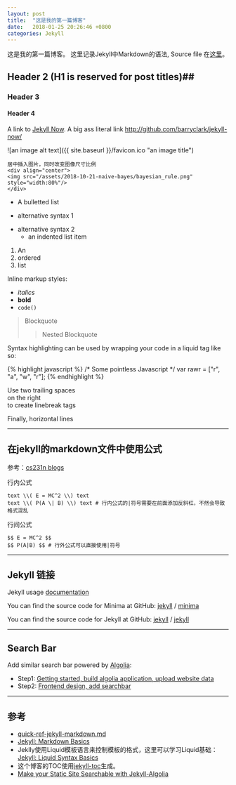 ```yaml
---
layout: post
title:  "这是我的第一篇博客"
date:   2018-01-25 20:26:46 +0800
categories: Jekyll
---
```


这是我的第一篇博客。 这里记录Jekyll中Markdown的语法, Source file 在[这里](https://github.com/WangXin93/WangXin93.github.io/blob/master/_posts/2018-01-25-my-first-blog.md)。

## Header 2 (H1 is reserved for post titles)##

### Header 3

#### Header 4

A link to [Jekyll Now](http://github.com/barryclark/jekyll-now/). A big ass literal link <http://github.com/barryclark/jekyll-now/>

![an image alt text]({{ site.baseurl }}/favicon.ico "an image title")

```
居中插入图片，同时改变图像尺寸比例
<div align="center">
<img src="/assets/2018-10-21-naive-bayes/bayesian_rule.png" style="width:80%"/>
</div>
```

* A bulletted list
- alternative syntax 1
+ alternative syntax 2
  - an indented list item

1. An
2. ordered
3. list

Inline markup styles: 

- _italics_
- **bold**
- `code()` 

> Blockquote
>> Nested Blockquote 
 
Syntax highlighting can be used by wrapping your code in a liquid tag like so:

{% highlight javascript %}
/* Some pointless Javascript */
var rawr = ["r", "a", "w", "r"];
{% endhighlight %}
 
Use two trailing spaces  
on the right  
to create linebreak tags  
 
Finally, horizontal lines

---

## 在jekyll的markdown文件中使用公式

参考：[cs231n blogs](https://github.com/cs231n/cs231n.github.io)

行内公式

```
text \\( E = MC^2 \\) text
text \\( P(A \| B) \\) text # 行内公式的|符号需要在前面添加反斜杠，不然会导致格式混乱
```

行间公式

```
$$ E = MC^2 $$
$$ P(A|B) $$ # 行外公式可以直接使用|符号
```

***

## Jekyll 链接

Jekyll usage [documentation](https://jekyllrb.com/)

You can find the source code for Minima at GitHub:
[jekyll][jekyll-organization] /
[minima](https://github.com/jekyll/minima)

You can find the source code for Jekyll at GitHub:
[jekyll][jekyll-organization] /
[jekyll](https://github.com/jekyll/jekyll)


[jekyll-organization]: https://github.com/jekyll

---

## Search Bar

Add similar search bar powered by [Algolia](https://www.algolia.com/):

* Step1: [Getting started, build algolia application, upload website data](https://community.algolia.com/jekyll-algolia/getting-started.html)
* Step2: [Frontend design, add searchbar](https://community.algolia.com/jekyll-algolia/blog.html)

---

## 参考

* [quick-ref-jekyll-markdown.md](https://gist.github.com/roachhd/779fa77e9b90fe945b0c)
* [Jekyll: Markdown Basics](http://simpleprimate.com/blog/markdown-basics)
* Jeklly使用Liquid模板语言来控制模板的格式，这里可以学习Liquid基础：[Jekyll: Liquid Syntax Basics](http://simpleprimate.com/blog/liquid-syntax)
* 这个博客的TOC使用[jekyll-toc](https://github.com/allejo/jekyll-toc)生成。
* [Make your Static Site Searchable with Jekyll-Algolia](https://dev.to/adrienjoly/make-your-static-site-searchable-with-jekyll-algolia-edh)
